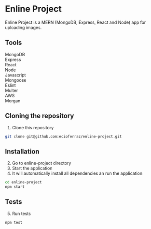 # Enline Project

Enline Project is a MERN (MongoDB, Express, React and Node) app for uploading images.

## Tools

MongoDB\
Express\
React\
Node\
Javascript\
Mongoose\
Eslint\
Multer\
AWS\
Morgan


## Cloning the repository

1. Clone this repository

```bash
git clone git@github.com:ecioferraz/enline-project.git
```

## Installation

2. Go to enline-project directory
3. Start the application
4. It will automatically install all dependencies an run the application

```bash
cd enline-project
npm start
```

## Tests

5. Run tests

```bash
npm test
```

